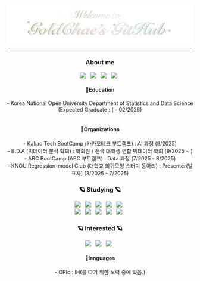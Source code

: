 <div align="center">
  <img src="./main2.gif" />
</div>

---

<h3 align="center">About me</h3>
<div align="center">
  <!--블로그-->
  <a href="https://dailylifeofmarmot.tistory.com">
    <img src="https://img.shields.io/badge/tistory-000000?style=for-the-badge&logo=velog&logoColor=white" /></a>
  &nbsp
  <a href="-">
    <img src="https://img.shields.io/badge/Bucket List-000000?style=for-the-badge&logo=notion&logoColor=white" /></a>
  &nbsp
  <a href="-">
    <img src="https://img.shields.io/badge/portfolio-808080?style=for-the-badge&logo=velog&logoColor=white" /></a>
  &nbsp
  <a href="-">
    <img src="https://img.shields.io/badge/portfolioWeb-808080?style=for-the-badge&logo=velog&logoColor=white" /></a>
  &nbsp
  
  <h4>📍Education </h4>
   - Korea National Open University Department of Statistics and Data Science (Expected Graduate : ( - 02/2026)
   <br>
   
  <br>
  
  <h4>📍Organizations </h4>
  - Kakao Tech BootCamp (카카오테크 부트캠프) : AI 과정 (9/2025) 
  <br>
  - B.D.A (빅데이터 분석 학회) : 학회원 / 전국 대학생 연합 빅데이터 학회 (9/2025 ~ ) 
  <br>
  - ABC BootCamp (ABC 부트캠프) : Data 과정 (7/2025 - 8/2025) 
  <br>
  - KNOU Regression-model Club (대학교 회귀모형 스터디 동아리) : Presenter(발표자) (3/2025 - 7/2025) 
<!--   
  <h4>📍Awards</h4>
   - 2024 세종시 농협 장학생 
  <br>
   - 2025 Awards for Excellent ABC Program Essays
  <br>
  <div>
  <h4>📍experiences</h4>
  - 2025 카카오 개발자 컨퍼런스 ( if(kakao)25 ) : Attendees
   <br>
  </div>
</div>

<br>
<h4>📍Qualifications </h4>
- ADSP (11/2024)
<br>
- 정보처리기사(필기 합격(09/2025), 실기 공부 중(11/2025))
<br>
<br><br>
<!--내용 부분-->
<h3 align="center">🪐 Studying 🪐</h3>
<div align="center">
  <!--python/html/css/gcp/ swift/swiftui-->

<img src="https://img.shields.io/badge/python-3670A0?style=for-the-badge&logo=python&logoColor=ffdd54" /> 
&nbsp
  <img src="https://img.shields.io/badge/html5-E34F26.svg?style=for-the-badge&logo=html5&logoColor=white" />
  &nbsp
  <img src="https://img.shields.io/badge/css3-1572B6.svg?style=for-the-badge&logo=css3&logoColor=white" />
  &nbsp
  <img src="https://img.shields.io/badge/GoogleCloud-%234285F4.svg?style=for-the-badge&logo=google-cloud&logoColor=white" />
  &nbsp
  <img src="https://img.shields.io/badge/swift-F54A2A?style=for-the-badge&logo=swift&logoColor=white
" />
  &nbsp

  <!-- git/ github / vscode / 노션 / 피그마 -->

  <br>
  <img src="https://img.shields.io/badge/git-F05033.svg?style=for-the-badge&logo=git&logoColor=white" />
  &nbsp
  <img src="https://img.shields.io/badge/github-181717.svg?style=for-the-badge&logo=github&logoColor=white" />
  &nbsp
    <img src="https://img.shields.io/badge/VSCode-2C2C32.svg?style=for-the-badge&logo=visual-studio-code&logoColor=22ABF3" />
    &nbsp

  <img src="https://img.shields.io/badge/Notion-F3F3F3.svg?style=for-the-badge&logo=notion&logoColor=black" />
  &nbsp
  <img src="https://img.shields.io/badge/figma-F24E1E.svg?style=for-the-badge&logo=figma&logoColor=white" />
  &nbsp

</div>

<h3 align="center">🪐 Interested 🪐</h3>
<div align="center">
  <!--리액트/타입스크립트/sql-->
  <img src="https://img.shields.io/badge/react-20232a.svg?style=for-the-badge&logo=react&logoColor=61DAFB" />
  &nbsp
  <img src="https://img.shields.io/badge/typescript-007ACC.svg?style=for-the-badge&logo=typescript&logoColor=white" />
  &nbsp
  <img src="https://img.shields.io/badge/mysql-4479A1.svg?style=for-the-badge&logo=mysql&logoColor=white" />
  &nbsp
  
</div>

<h4>📍languages </h4>
  - OPIc : IH(를 따기 위한 노력 중에 있음.)
